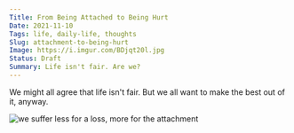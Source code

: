 ```yaml
---
Title: From Being Attached to Being Hurt
Date: 2021-11-10
Tags: life, daily-life, thoughts
Slug: attachment-to-being-hurt
Image: https://i.imgur.com/BDjqt20l.jpg
Status: Draft
Summary: Life isn't fair. Are we?
---
```


We might all agree that life isn't fair. But we all want to make the best out of it, anyway.

![we suffer less for a loss, more for the attachment](https://i.imgur.com/BDjqt20l.jpg)


